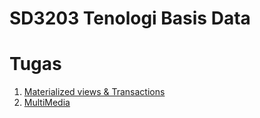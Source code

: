 # SD3203 Tenologi Basis Data

# Tugas
1. [Materialized views & Transactions](/tugas/materialized-views-transactions.md)
2. [MultiMedia](/tugas/multimedia.md)
